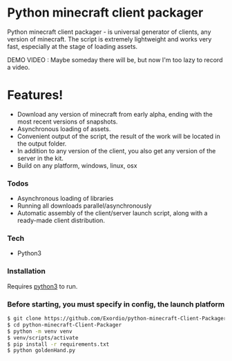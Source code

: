 # Python minecraft client packager

Python minecraft client packager - is universal generator of clients, any version of minecraft.
The script is extremely lightweight and works very fast, especially at the stage of loading assets.

DEMO VIDEO : Maybe someday there will be, but now I'm too lazy to record a video.

# Features!

  - Download any version of minecraft from early alpha, ending with the most recent versions of snapshots.
  - Asynchronous loading of assets.
  - Convenient output of the script, the result of the work will be located in the output folder.
  - In addition to any version of the client, you also get any version of the server in the kit.
  - Build on any platform, windows, linux, osx
 
 ### Todos
 
  - Asynchronous loading of libraries
  - Running all downloads parallel/asynchronously
  - Automatic assembly of the client/server launch script, along with a ready-made client distribution.
 
 ### Tech
* Python3

### Installation

Requires [python3](https://www.python.org/downloads/) to run.

### Before starting, you must specify in config, the launch platform


```sh
$ git clone https://github.com/Exordio/python-minecraft-Client-Packager
$ cd python-minecraft-Client-Packager
$ python -m venv venv 
$ venv/scripts/activate
$ pip install -r requirements.txt
$ python goldenHand.py
```

